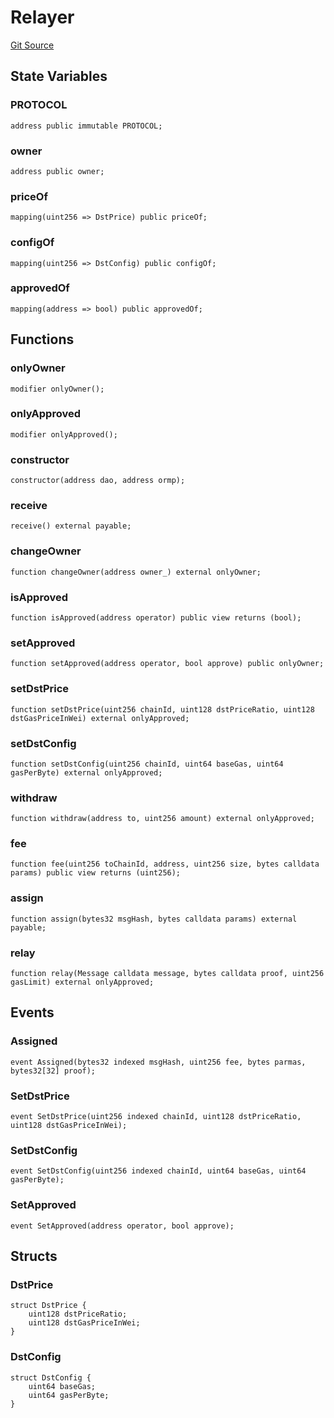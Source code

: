 # Relayer
[Git Source](https://github.com/darwinia-network/ORMP/blob/bfc33075bd9a7ec216d3d5b5407194e8cde9bd94/src/eco/Relayer.sol)


## State Variables
### PROTOCOL

```solidity
address public immutable PROTOCOL;
```


### owner

```solidity
address public owner;
```


### priceOf

```solidity
mapping(uint256 => DstPrice) public priceOf;
```


### configOf

```solidity
mapping(uint256 => DstConfig) public configOf;
```


### approvedOf

```solidity
mapping(address => bool) public approvedOf;
```


## Functions
### onlyOwner


```solidity
modifier onlyOwner();
```

### onlyApproved


```solidity
modifier onlyApproved();
```

### constructor


```solidity
constructor(address dao, address ormp);
```

### receive


```solidity
receive() external payable;
```

### changeOwner


```solidity
function changeOwner(address owner_) external onlyOwner;
```

### isApproved


```solidity
function isApproved(address operator) public view returns (bool);
```

### setApproved


```solidity
function setApproved(address operator, bool approve) public onlyOwner;
```

### setDstPrice


```solidity
function setDstPrice(uint256 chainId, uint128 dstPriceRatio, uint128 dstGasPriceInWei) external onlyApproved;
```

### setDstConfig


```solidity
function setDstConfig(uint256 chainId, uint64 baseGas, uint64 gasPerByte) external onlyApproved;
```

### withdraw


```solidity
function withdraw(address to, uint256 amount) external onlyApproved;
```

### fee


```solidity
function fee(uint256 toChainId, address, uint256 size, bytes calldata params) public view returns (uint256);
```

### assign


```solidity
function assign(bytes32 msgHash, bytes calldata params) external payable;
```

### relay


```solidity
function relay(Message calldata message, bytes calldata proof, uint256 gasLimit) external onlyApproved;
```

## Events
### Assigned

```solidity
event Assigned(bytes32 indexed msgHash, uint256 fee, bytes parmas, bytes32[32] proof);
```

### SetDstPrice

```solidity
event SetDstPrice(uint256 indexed chainId, uint128 dstPriceRatio, uint128 dstGasPriceInWei);
```

### SetDstConfig

```solidity
event SetDstConfig(uint256 indexed chainId, uint64 baseGas, uint64 gasPerByte);
```

### SetApproved

```solidity
event SetApproved(address operator, bool approve);
```

## Structs
### DstPrice

```solidity
struct DstPrice {
    uint128 dstPriceRatio;
    uint128 dstGasPriceInWei;
}
```

### DstConfig

```solidity
struct DstConfig {
    uint64 baseGas;
    uint64 gasPerByte;
}
```

